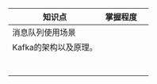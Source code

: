 | 知识点           | 掌握程度 |     |
| ------------- | ---- | --- |
| 消息队列使用场景      |      |     |
| Kafka的架构以及原理。 |      |     |
|               |      |     |
|               |      |     |
|               |      |     |
|               |      |     |
|               |      |     |
|               |      |     |
|               |      |     |
